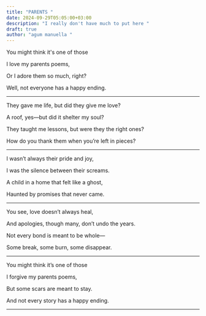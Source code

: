 ```yaml
---
title: "PARENTS "
date: 2024-09-29T05:05:00+03:00
description: "I really don't have much to put here "
draft: true
author: "agum manuella "
---
```

You might think it's one of those

I love my parents poems,

Or I adore them so much, right?

Well, not everyone has a happy ending.
_______

They gave me life, but did they give me love?

A roof, yes—but did it shelter my soul?

They taught me lessons, but were they the right ones?

How do you thank them when you’re left in pieces?
____

I wasn’t always their pride and joy,

I was the silence between their screams.

A child in a home that felt like a ghost,

Haunted by promises that never came.
______

You see, love doesn’t always heal,

And apologies, though many, don’t undo the years.

Not every bond is meant to be whole—

Some break, some burn, some disappear.
_____

You might think it’s one of those

I forgive my parents poems,

But some scars are meant to stay.

And not every story has a happy ending.
______
